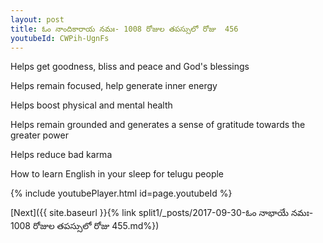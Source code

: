```yaml
---
layout: post
title: ఓం నాందికారాయ నమః- 1008 రోజుల తపస్సులో రోజు  456
youtubeId: CWPih-UgnFs
---
```

 
 
Helps get goodness, bliss and peace and God's blessings
 
Helps remain focused, help generate inner energy 
 
Helps boost physical and mental health 
 
Helps remain grounded and generates a sense of gratitude towards the greater power 
 
Helps reduce bad karma
 
How to learn English in your sleep for telugu people
 
 
 
 


{% include youtubePlayer.html id=page.youtubeId %}
 
[Next]({{ site.baseurl }}{% link split1/_posts/2017-09-30-ఓం నాభాయే నమః- 1008 రోజుల తపస్సులో రోజు  455.md%})
 
